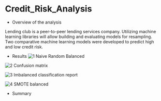 # Credit_Risk_Analysis

-	Overview of the analysis
	

Lending club is a peer-to-peer lending services company.
Utilizing machine learning libraries will allow building and evaluating models for resampling. 
Two comparative machine learning models were developed to predict high and low credit risk.



- 	Results
![1 Naive Random Balanced](https://user-images.githubusercontent.com/113808332/224587586-d69cc1c4-2446-4e66-9d57-4973236aa77c.png)

![2 Confusion matrix](https://user-images.githubusercontent.com/113808332/224587610-10be9318-a9fe-44a8-b53d-7ad2fb6d7375.png)

![3 Imbalanced classification report](https://user-images.githubusercontent.com/113808332/224587622-09c87c87-a8ff-4194-85a8-f6e58d80e6bc.png)

![4 SMOTE balanced](https://user-images.githubusercontent.com/113808332/224587640-f62d70d6-9506-4a36-88da-7ef685711806.png)

- 	Summary
